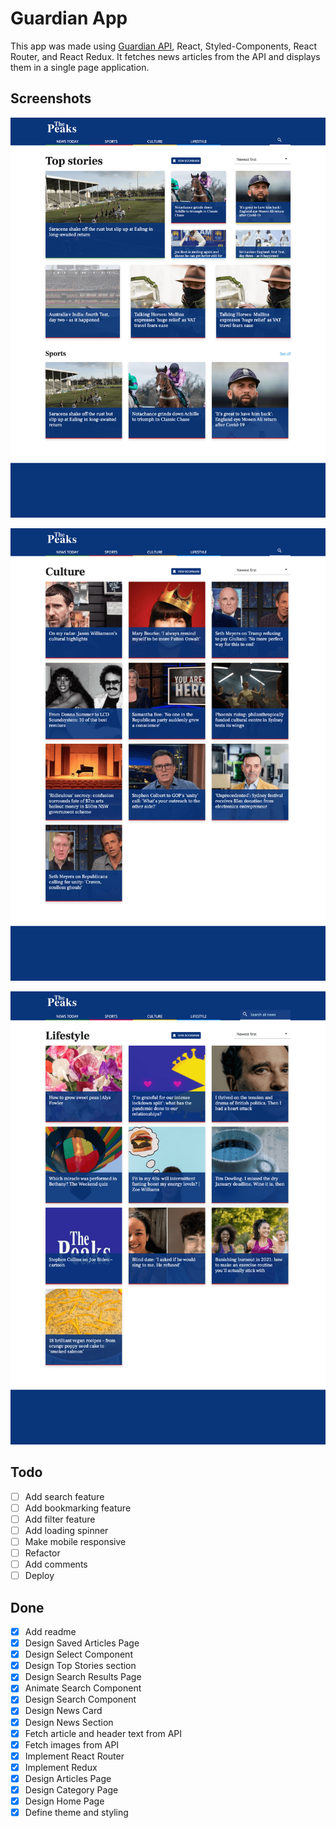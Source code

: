 # Guardian App

This app was made using [Guardian API](https://open-platform.theguardian.com/), React, Styled-Components, React Router, and React Redux. It fetches news articles from the API and displays them in a single page application.

## Screenshots

![demo](https://raw.githubusercontent.com/TylerTLai/guardian-app/main/src/assets/images/demo.png)

![demo](https://raw.githubusercontent.com/TylerTLai/guardian-app/main/src/assets/images/demo2.png)

![demo](https://raw.githubusercontent.com/TylerTLai/guardian-app/main/src/assets/images/demo3.png)

## Todo

- [ ] Add search feature
- [ ] Add bookmarking feature
- [ ] Add filter feature
- [ ] Add loading spinner
- [ ] Make mobile responsive
- [ ] Refactor
- [ ] Add comments
- [ ] Deploy

## Done

- [x] Add readme
- [x] Design Saved Articles Page
- [x] Design Select Component
- [x] Design Top Stories section
- [x] Design Search Results Page
- [x] Animate Search Component
- [x] Design Search Component
- [x] Design News Card
- [x] Design News Section
- [x] Fetch article and header text from API
- [x] Fetch images from API
- [x] Implement React Router
- [x] Implement Redux
- [x] Design Articles Page
- [x] Design Category Page
- [x] Design Home Page
- [x] Define theme and styling

